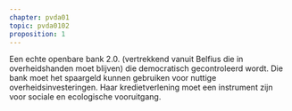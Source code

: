 ```yaml
---
chapter: pvda01
topic: pvda0102
proposition: 1
---
```

Een echte openbare bank 2.0. (vertrekkend vanuit Belfius die in overheidshanden moet blijven) die democratisch gecontroleerd wordt. Die bank moet het spaargeld kunnen gebruiken voor nuttige overheidsinvesteringen. Haar kredietverlening moet een instrument zijn voor sociale en ecologische vooruitgang.
